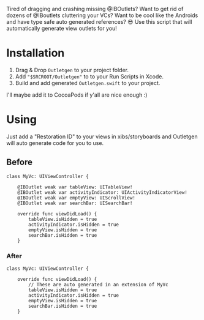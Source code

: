 
Tired of dragging and crashing missing @IBOutlets? Want to get rid of dozens of @IBoutlets cluttering your VCs? Want to be cool like the Androids and have type safe auto generated references? 😎
Use this script that will automatically generate view outlets for you!

# Installation

1. Drag & Drop `Outletgen` to your project folder.
2. Add `"$SRCROOT/Outletgen"` to to your Run Scripts in Xcode.
3. Build and add generated `Outletgen.swift` to your project.

I'll maybe add it to CocoaPods if y'all are nice enough :)

# Using

Just add a "Restoration ID" to your views in xibs/storyboards and Outletgen will auto generate code for you to use.

## Before

```
class MyVc: UIViewController {
    
    @IBOutlet weak var tableView: UITableView!
    @IBOutlet weak var activityIndicator: UIActivityIndicatorView!
    @IBOutlet weak var emptyView: UIScrollView!
    @IBOutlet weak var searchBar: UISearchBar!
   
    override func viewDidLoad() {
        tableView.isHidden = true
        activityIndicator.isHidden = true
        emptyView.isHidden = true
        searchBar.isHidden = true
    }
```

### After

```
class MyVc: UIViewController {
    
    override func viewDidLoad() {
        // These are auto generated in an extension of MyVc
        tableView.isHidden = true
        activityIndicator.isHidden = true
        emptyView.isHidden = true
        searchBar.isHidden = true
    }
```

